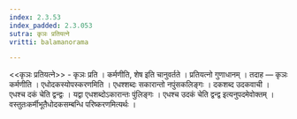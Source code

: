 ```yaml
---
index: 2.3.53
index_padded: 2.3.053
sutra: कृञः प्रतियत्ने
vritti: balamanorama

---
```

<<कृञः प्रतियत्ने>> - कृञः प्रति । कर्मणीति, शेष इति चानुवर्तते । प्रतियत्नो गुणाधानम् । तदाह — कृञः कर्मणीति । एधोदकस्योपस्करणमिति । एधश्शब्दः सकारान्तो नपुंसकलिङ्गः । दकशब्द उदकवाची । एधश्च दकं चेति द्वन्द्वः । यद्वा एधशब्दोऽकारान्तः पुंलिङ्गः । एधश्च उदकं चेति द्वन्द्व इत्यनुपदमेवोक्तम् । वस्तुतःकर्मीभूतैधोदकसम्बन्धि परिष्करणमित्यर्थः । 